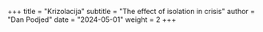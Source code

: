 +++
title = "Krizolacija"
subtitle = "The effect of isolation in crisis"
author = "Dan Podjed"
date = "2024-05-01"
weight = 2
+++